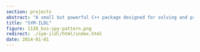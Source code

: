 ```yaml
---
section: projects
abstract: "A small but powerful C++ package designed for solving and preconditioning skew-symmetric and symmetric indefinite matrices. This software package is quite easy to use and includes a Matlab interface. Matrices with millions of columns and hundreds of millions of non-zeros have been tested. More details can be found <a href=\"./sym-ildl/html/index.html\">here</a>."
title: "SYM-ILDL"
figure: 1138_bus-spy-pattern.png
redirect: ./sym-ildl/html/index.html
date: 2014-01-01
---
```

